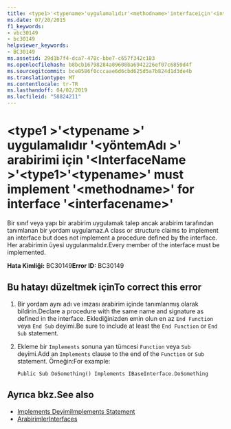 ```yaml
---
title: <type1>'<typename>'uygulamalıdır'<methodname>'interfaceiçin'<interfacename>'
ms.date: 07/20/2015
f1_keywords:
- vbc30149
- bc30149
helpviewer_keywords:
- BC30149
ms.assetid: 29d1b7f4-dca7-478c-bbe7-c657f342c183
ms.openlocfilehash: b8bcb16798284a09608ba6942226ef07c6859d4f
ms.sourcegitcommit: bce0586f0cccaae6d6cbd625d5a7b824d1d3de4b
ms.translationtype: MT
ms.contentlocale: tr-TR
ms.lasthandoff: 04/02/2019
ms.locfileid: "58824211"
---
```

# <a name="type1typename-must-implement-methodname-for-interface-interfacename"></a><span data-ttu-id="a75be-102">\<type1 >'\<typename >' uygulamalıdır '\<yöntemAdı >' arabirimi için '\<InterfaceName >'</span><span class="sxs-lookup"><span data-stu-id="a75be-102">\<type1>'\<typename>' must implement '\<methodname>' for interface '\<interfacename>'</span></span>
<span data-ttu-id="a75be-103">Bir sınıf veya yapı bir arabirim uygulamak talep ancak arabirim tarafından tanımlanan bir yordam uygulamaz.</span><span class="sxs-lookup"><span data-stu-id="a75be-103">A class or structure claims to implement an interface but does not implement a procedure defined by the interface.</span></span> <span data-ttu-id="a75be-104">Her arabirimin üyesi uygulanmalıdır.</span><span class="sxs-lookup"><span data-stu-id="a75be-104">Every member of the interface must be implemented.</span></span>  
  
 <span data-ttu-id="a75be-105">**Hata Kimliği:** BC30149</span><span class="sxs-lookup"><span data-stu-id="a75be-105">**Error ID:** BC30149</span></span>  
  
## <a name="to-correct-this-error"></a><span data-ttu-id="a75be-106">Bu hatayı düzeltmek için</span><span class="sxs-lookup"><span data-stu-id="a75be-106">To correct this error</span></span>  
  
1.  <span data-ttu-id="a75be-107">Bir yordam aynı adı ve imzası arabirim içinde tanımlanmış olarak bildirin.</span><span class="sxs-lookup"><span data-stu-id="a75be-107">Declare a procedure with the same name and signature as defined in the interface.</span></span> <span data-ttu-id="a75be-108">Eklediğinizden emin olun en az `End Function` veya `End Sub` deyimi.</span><span class="sxs-lookup"><span data-stu-id="a75be-108">Be sure to include at least the `End Function` or `End Sub` statement.</span></span>  
  
2.  <span data-ttu-id="a75be-109">Ekleme bir `Implements` sonuna yan tümcesi `Function` veya `Sub` deyimi.</span><span class="sxs-lookup"><span data-stu-id="a75be-109">Add an `Implements` clause to the end of the `Function` or `Sub` statement.</span></span> <span data-ttu-id="a75be-110">Örneğin:</span><span class="sxs-lookup"><span data-stu-id="a75be-110">For example:</span></span>  
  
    ```  
    Public Sub DoSomething() Implements IBaseInterface.DoSomething  
    ```  
  
## <a name="see-also"></a><span data-ttu-id="a75be-111">Ayrıca bkz.</span><span class="sxs-lookup"><span data-stu-id="a75be-111">See also</span></span>

- [<span data-ttu-id="a75be-112">Implements Deyimi</span><span class="sxs-lookup"><span data-stu-id="a75be-112">Implements Statement</span></span>](../../../visual-basic/language-reference/statements/implements-statement.md)
- [<span data-ttu-id="a75be-113">Arabirimler</span><span class="sxs-lookup"><span data-stu-id="a75be-113">Interfaces</span></span>](../../../visual-basic/programming-guide/language-features/interfaces/index.md)
